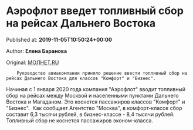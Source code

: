 
# Аэрофлот введет топливный сбор на рейсах Дальнего Востока

Published at: **2019-11-05T10:50:24+00:00**

Author: **Елена Баранова**

Original: [МОЛНЕТ.RU](https://www.molnet.ru/mos/ru/important/o_717436)


        Руководство авиакомпании приняло решение ввести топливный сбор на рейсах Дальнего Востока для классов "Комфорт" и "Бизнес".
      
Начиная с 1 января 2020 года компания "Аэрофлот" вводит топливный сбор на рейсах между Москвой и населенными пунктами Дальнего Востока и Магаданом. Это коснется пассажиров классов "Комфорт" и "Бизнес". 
Как сообщает Агентство "Москва", в комфорт-классе сбор составит 6,3 тысячи рублей, в бизнес-классе - 8,4 тысячи рублей. Топливный сбор не коснется пассажиров эконом-класса.
